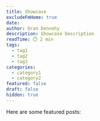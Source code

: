 ```yaml
---
title: Showcase
excludeFmHome: true
date: 
author: Oran Dennehy
description: Showcase Description
readTime: ⏱️ 2 min
tags:
  - tag1
  - tag2
  - tag3
categories:
  - category1
  - category2
featured: false
draft: false
hidden: true
---
```


Here are some featured posts: 
